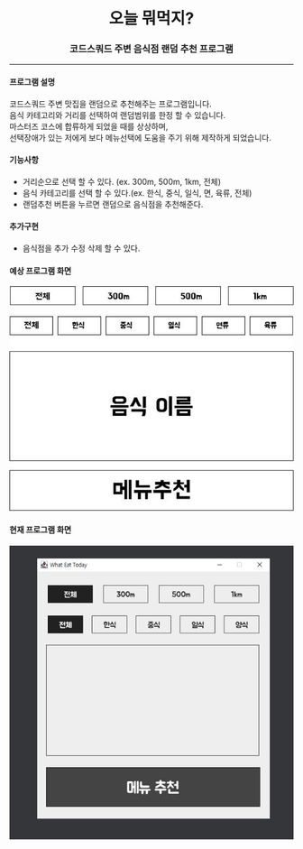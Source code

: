<div align="center">

# 오늘 뭐먹지?

### 코드스쿼드 주변 음식점 랜덤 추천 프로그램

</div>

---

#### 프로그램 설명

코드스쿼드 주변 맛집을 랜덤으로 추천해주는 프로그램입니다.  
음식 카테고리와 거리를 선택하여 랜덤범위를 한정 할 수 있습니다.  
마스터즈 코스에 합류하게 되었을 때를 상상하며,  
선택장애가 있는 저에게 보다 메뉴선택에 도움을 주기 위해 제작하게 되었습니다.

#### 기능사항

- 거리순으로 선택 할 수 있다. (ex. 300m, 500m, 1km, 전체)
- 음식 카테고리를 선택 할 수 있다.(ex. 한식, 중식, 일식, 면, 육류, 전체)
- 랜덤추천 버튼을 누르면 랜덤으로 음식점을 추천해준다.

#### 추가구현
- 음식점을 추가 수정 삭제 할 수 있다.

#### 예상 프로그램 화면

![이미지](image/main.jpg)

#### 현재 프로그램 화면

![이미지](image/programImg.jpg)
